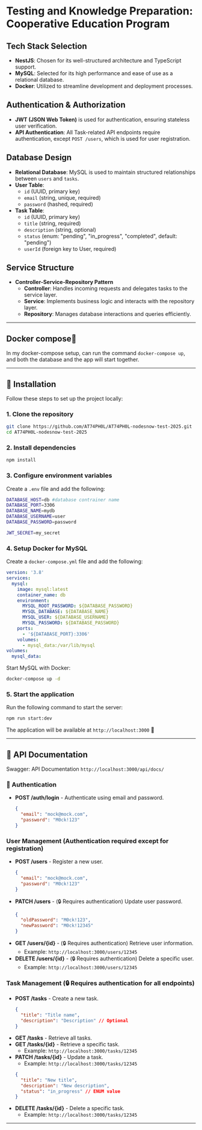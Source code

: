 # Testing and Knowledge Preparation: Cooperative Education Program

## Tech Stack Selection
- **NestJS**: Chosen for its well-structured architecture and TypeScript support.
- **MySQL**: Selected for its high performance and ease of use as a relational database.
- **Docker**: Utilized to streamline development and deployment processes.

## Authentication & Authorization
- **JWT (JSON Web Token)** is used for authentication, ensuring stateless user verification.
- **API Authentication**: All Task-related API endpoints require authentication, except `POST /users`, which is used for user registration.
## Database Design
- **Relational Database**: MySQL is used to maintain structured relationships between `users` and `tasks`.
- **User Table**:
  - `id` (UUID, primary key)
  - `email` (string, unique, required)
  - `password` (hashed, required)
- **Task Table**:
  - `id` (UUID, primary key)
  - `title` (string, required)
  - `description` (string, optional)
  - `status` (enum: "pending", "in_progress", "completed", default: "pending")
  - `userId` (foreign key to User, required)


## Service Structure
- **Controller-Service-Repository Pattern**
  - **Controller**: Handles incoming requests and delegates tasks to the service layer.
  - **Service**: Implements business logic and interacts with the repository layer.
  - **Repository**: Manages database interactions and queries efficiently.
 
---

## Docker compose🐳
In my docker-compose setup, can run the command `docker-compose up`, and both the database and the app will start together.

---

## 🚀 Installation

Follow these steps to set up the project locally:

### 1. Clone the repository
```bash
git clone https://github.com/AT74PH0L/AT74PH0L-nodesnow-test-2025.git
cd AT74PH0L-nodesnow-test-2025
```

### 2. Install dependencies
```bash
npm install
```

### 3. Configure environment variables
Create a `.env` file and add the following:
```bash
DATABASE_HOST=db #database contrainer name
DATABASE_PORT=3306
DATABASE_NAME=mydb
DATABASE_USERNAME=user
DATABASE_PASSWORD=password

JWT_SECRET=my_secret
```

### 4. Setup Docker for MySQL
Create a `docker-compose.yml` file and add the following:
```yaml
version: '3.8'
services:
  mysql:
    image: mysql:latest
    container_name: db
    environment:
      MYSQL_ROOT_PASSWORD: ${DATABASE_PASSWORD}
      MYSQL_DATABASE: ${DATABASE_NAME}
      MYSQL_USER: ${DATABASE_USERNAME}
      MYSQL_PASSWORD: ${DATABASE_PASSWORD}
    ports:
      - '${DATABASE_PORT}:3306'
    volumes:
      - mysql_data:/var/lib/mysql
volumes:
  mysql_data:
```
Start MySQL with Docker:
```bash
docker-compose up -d
```

### 5. Start the application
Run the following command to start the server:
```bash
npm run start:dev
```
The application will be available at `http://localhost:3000` 🎉

---

## 📝 API Documentation
Swagger: API Documentation
`http://localhost:3000/api/docs/`

### 🔑 Authentication
- **POST /auth/login** - Authenticate using email and password.
  ```json
  {
    "email": "mock@mock.com",
    "password": "M0ck!123"
  }
  ```

### User Management (Authentication required except for registration)
- **POST /users** - Register a new user.
  ```json
  {
    "email": "mock@mock.com",
    "password": "M0ck!123"
  }
  ```
- **PATCH /users** - (🔒 Requires authentication) Update user password.
  ```json
  {
    "oldPassword": "M0ck!123",
    "newPassword": "M0ck!12345"
  }
  ```
- **GET /users/{id}** - (🔒 Requires authentication) Retrieve user information.
  - Example: `http://localhost:3000/users/12345`
- **DELETE /users/{id}** - (🔒 Requires authentication) Delete a specific user.
  - Example: `http://localhost:3000/users/12345`


### Task Management (🔒 Requires authentication for all endpoints)
- **POST /tasks** - Create a new task.
  ```json
  {
    "title": "Title name",
    "description": "Description" // Optional
  }
  ```
- **GET /tasks** - Retrieve all tasks.
- **GET /tasks/{id}** - Retrieve a specific task.
  - Example: `http://localhost:3000/tasks/12345`
- **PATCH /tasks/{id}** - Update a task.
  - Example: `http://localhost:3000/tasks/12345`
  ```json
  {
    "title": "New title",
    "description": "New description",
    "status": "in_progress" // ENUM value
  }
  ```
- **DELETE /tasks/{id}** - Delete a specific task.
  - Example: `http://localhost:3000/tasks/12345`

---

